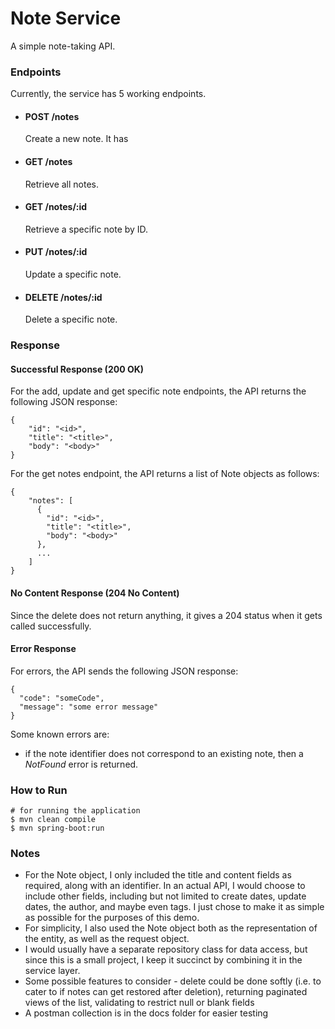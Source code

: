 # Note Service

A simple note-taking API.

### Endpoints

Currently, the service has 5 working endpoints.

- #### POST /notes
  Create a new note. It has 

- #### GET /notes
  Retrieve all notes. 

- #### GET /notes/:id
  Retrieve a specific note by ID.

- #### PUT /notes/:id
  Update a specific note.

- #### DELETE /notes/:id
  Delete a specific note.

### Response

#### Successful Response (200 OK)

For the add, update and get specific note endpoints, the API returns the following JSON response:

```
{
    "id": "<id>",
    "title": "<title>",
    "body": "<body>"
}
```

For the get notes endpoint, the API returns a list of Note objects as follows:

```
{
    "notes": [
      {
        "id": "<id>",
        "title": "<title>",
        "body": "<body>"
      },
      ...
    ]
}
```

#### No Content Response (204 No Content)

Since the delete does not return anything, it gives a 204 status when it gets called successfully.

#### Error Response

For errors, the API sends the following JSON response:

```
{
  "code": "someCode",
  "message": "some error message"
}
```

Some known errors are:

- if the note identifier does not correspond to an existing note, then a *NotFound* error is returned.

### How to Run

```shell
# for running the application
$ mvn clean compile
$ mvn spring-boot:run
```

### Notes

- For the Note object, I only included the title and content fields as required, along with an identifier. In an actual API, I would choose to include other fields, including but not limited to create dates, update dates, the author, and maybe even tags. I just chose to make it as simple as possible for the purposes of this demo.
- For simplicity, I also used the Note object both as the representation of the entity, as well as the request object.
- I would usually have a separate repository class for data access, but since this is a small project, I keep it succinct by combining it in the service layer.
- Some possible features to consider - delete could be done softly (i.e. to cater to if notes can get restored after deletion), returning paginated views of the list, validating to restrict null or blank fields
- A postman collection is in the docs folder for easier testing

